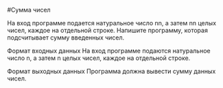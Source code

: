 #Сумма чисел

На вход программе подается натуральное число nn, а затем nn целых чисел, каждое на отдельной строке. Напишите программу, 
которая подсчитывает сумму введенных чисел. 

Формат входных данных
На вход программе подаются натуральное число n, а затем n целых чисел, каждое на отдельной строке.

Формат выходных данных
Программа должна вывести сумму данных чисел.